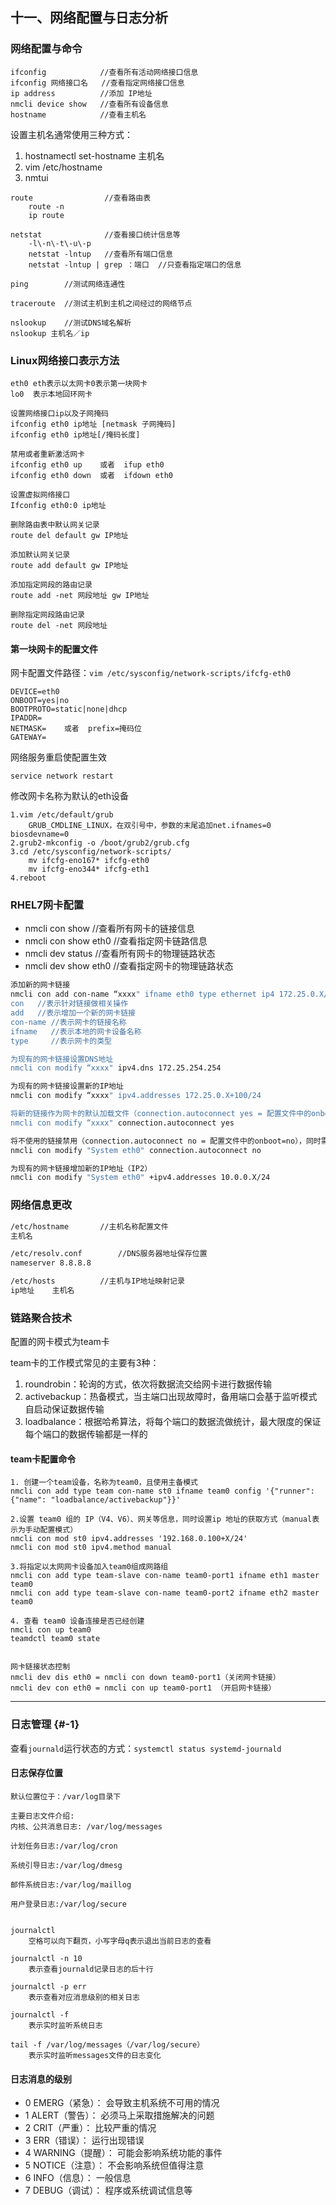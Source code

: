 ## 十一、网络配置与日志分析

### 网络配置与命令

```
ifconfig            //查看所有活动网络接口信息
ifconfig 网络接口名   //查看指定网络接口信息
ip address          //添加 IP地址
nmcli device show   //查看所有设备信息
hostname            //查看主机名
```

设置主机名通常使用三种方式：
1. hostnamectl set-hostname 主机名
2. vim /etc/hostname
3. nmtui
```
route                //查看路由表
    route -n
    ip route

netstat              //查看接口统计信息等
    -l\-n\-t\-u\-p
    netstat -lntup   //查看所有端口信息
    netstat -lntup | grep ：端口  //只查看指定端口的信息

ping        //测试网络连通性

traceroute  //测试主机到主机之间经过的网络节点

nslookup    //测试DNS域名解析
nslookup 主机名／ip
```

### Linux网络接口表示方法

```
eth0 eth表示以太网卡0表示第一块网卡
lo0  表示本地回环网卡

设置网络接口ip以及子网掩码
ifconfig eth0 ip地址 [netmask 子网掩码]
ifconfig eth0 ip地址[/掩码长度]

禁用或者重新激活网卡
ifconfig eth0 up    或者  ifup eth0
ifconfig eth0 down  或者  ifdown eth0

设置虚拟网络接口
Ifconfig eth0:0 ip地址

删除路由表中默认网关记录
route del default gw IP地址

添加默认网关记录
route add default gw IP地址

添加指定网段的路由记录
route add -net 网段地址 gw IP地址

删除指定网段路由记录
route del -net 网段地址
```

#### 第一块网卡的配置文件

网卡配置文件路径：`vim /etc/sysconfig/network-scripts/ifcfg-eth0`

```
DEVICE=eth0
ONBOOT=yes|no
BOOTPROTO=static|none|dhcp
IPADDR= 
NETMASK=    或者  prefix=掩码位
GATEWAY=
```

网络服务重启使配置生效

```
service network restart
```

修改网卡名称为默认的eth设备

```
1.vim /etc/default/grub
    GRUB_CMDLINE_LINUX，在双引号中，参数的末尾追加net.ifnames=0 biosdevname=0
2.grub2-mkconfig -o /boot/grub2/grub.cfg
3.cd /etc/sysconfig/network-scripts/
    mv ifcfg-eno167* ifcfg-eth0
    mv ifcfg-eno344* ifcfg-eth1
4.reboot
```

### 

### RHEL7网卡配置

* nmcli con show             //查看所有网卡的链接信息
* nmcli con show eth0        //查看指定网卡链路信息
* nmcli dev status           //查看所有网卡的物理链路状态
* nmcli dev show eth0        //查看指定网卡的物理链路状态

```bash
添加新的网卡链接
nmcli con add con-name “xxxx" ifname eth0 type ethernet ip4 172.25.0.X/24 gw4 172.25.X.254
con   //表示针对链接做相关操作
add   //表示增加一个新的网卡链接
con-name //表示网卡的链接名称
ifname   //表示本地的网卡设备名称
type     //表示网卡的类型

为现有的网卡链接设置DNS地址
nmcli con modify “xxxx" ipv4.dns 172.25.254.254

为现有的网卡链接设置新的IP地址
nmcli con modify “xxxx" ipv4.addresses 172.25.0.X+100/24

将新的链接作为网卡的默认加载文件（connection.autoconnect yes = 配置文件中的onboot=yes）
nmcli con modify “xxxx" connection.autoconnect yes

将不使用的链接禁用（connection.autoconnect no = 配置文件中的onboot=no），同时需要注意，同一块物理网卡，只允许一个链接启动
nmcli con modify "System eth0" connection.autoconnect no

为现有的网卡链接增加新的IP地址（IP2）
nmcli con modify "System eth0" +ipv4.addresses 10.0.0.X/24
```

### 网络信息更改

```bash
/etc/hostname       //主机名称配置文件 
主机名

/etc/resolv.conf        //DNS服务器地址保存位置
nameserver 8.8.8.8

/etc/hosts          //主机与IP地址映射记录
ip地址    主机名
```

### 链路聚合技术

配置的网卡模式为team卡

team卡的工作模式常见的主要有3种：

1. roundrobin：轮询的方式，依次将数据流交给网卡进行数据传输
2. activebackup：热备模式，当主端口出现故障时，备用端口会基于监听模式自启动保证数据传输
3. loadbalance：根据哈希算法，将每个端口的数据流做统计，最大限度的保证每个端口的数据传输都是一样的

#### team卡配置命令

```
1. 创建一个team设备，名称为team0，且使用主备模式
nmcli con add type team con-name st0 ifname team0 config '{"runner":{"name": "loadbalance/activebackup"}}' 

2.设置 team0 组的 IP（V4、V6）、网关等信息，同时设置ip 地址的获取方式（manual表示为手动配置模式） 
nmcli con mod st0 ipv4.addresses '192.168.0.100+X/24' 
nmcli con mod st0 ipv4.method manual 

3.将指定以太网网卡设备加入team0组成网路组 
nmcli con add type team-slave con-name team0-port1 ifname eth1 master team0 
nmcli con add type team-slave con-name team0-port2 ifname eth2 master team0 

4. 查看 team0 设备连接是否已经创建 
nmcli con up team0
teamdctl team0 state


网卡链接状态控制
nmcli dev dis eth0 = nmcli con down team0-port1（关闭网卡链接）
nmcli dev con eth0 = nmcli con up team0-port1 （开启网卡链接）
```

---

### 日志管理 {#-1}

查看`journald`运行状态的方式：`systemctl status systemd-journald`

#### 日志保存位置

```
默认位置位于：/var/log目录下

主要日志文件介绍:
内核、公共消息日志: /var/log/messages

计划任务日志:/var/log/cron

系统引导日志:/var/log/dmesg

邮件系统日志:/var/log/maillog

用户登录日志:/var/log/secure


journalctl
    空格可以向下翻页，小写字母q表示退出当前日志的查看
    
journalctl -n 10
    表示查看journald记录日志的后十行

journalctl -p err
    表示查看对应消息级别的相关日志

journalctl -f
    表示实时监听系统日志

tail -f /var/log/messages（/var/log/secure）
    表示实时监听messages文件的日志变化
```

#### 日志消息的级别

* 0  EMERG（紧急）：     会导致主机系统不可用的情况
* 1  ALERT（警告）：            必须马上采取措施解决的问题
* 2  CRIT（严重）：        比较严重的情况
* 3  ERR（错误）：        运行出现错误
* 4  WARNING（提醒）：    可能会影响系统功能的事件
* 5  NOTICE（注意）：            不会影响系统但值得注意
* 6  INFO（信息）：            一般信息
* 7  DEBUG（调试）：            程序或系统调试信息等



